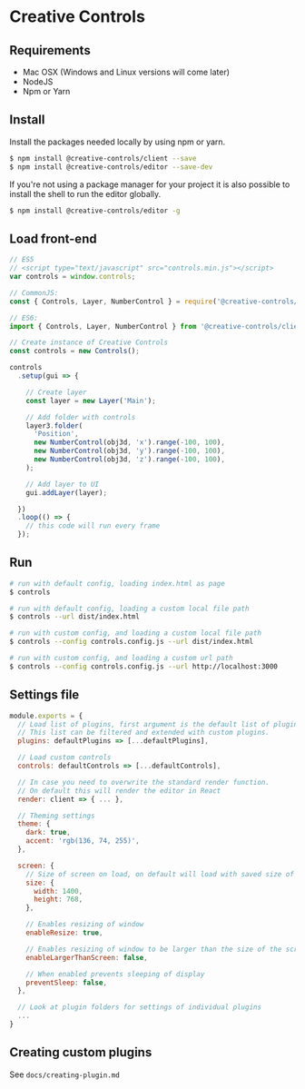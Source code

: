 # Creative Controls

## Requirements
- Mac OSX (Windows and Linux versions will come later)
- NodeJS
- Npm or Yarn

## Install
Install the packages needed locally by using npm or yarn.
```sh
$ npm install @creative-controls/client --save
$ npm install @creative-controls/editor --save-dev
```

If you're not using a package manager for your project it is also possible to install the shell to run the editor globally.
```sh
$ npm install @creative-controls/editor -g
```

## Load front-end
```js
// ES5
// <script type="text/javascript" src="controls.min.js"></script>
var controls = window.controls;

// CommonJS:
const { Controls, Layer, NumberControl } = require('@creative-controls/client');

// ES6:
import { Controls, Layer, NumberControl } from '@creative-controls/client';

// Create instance of Creative Controls
const controls = new Controls();

controls
  .setup(gui => {

    // Create layer
    const layer = new Layer('Main');

    // Add folder with controls
    layer3.folder(
      'Position',
      new NumberControl(obj3d, 'x').range(-100, 100),
      new NumberControl(obj3d, 'y').range(-100, 100),
      new NumberControl(obj3d, 'z').range(-100, 100),
    );

    // Add layer to UI
    gui.addLayer(layer);

  })
  .loop(() => {
    // this code will run every frame
  });
```

## Run
```sh
# run with default config, loading index.html as page
$ controls

# run with default config, loading a custom local file path
$ controls --url dist/index.html

# run with custom config, and loading a custom local file path
$ controls --config controls.config.js --url dist/index.html

# run with custom config, and loading a custom url path
$ controls --config controls.config.js --url http://localhost:3000
```

## Settings file
```js
module.exports = {
  // Load list of plugins, first argument is the default list of plugins
  // This list can be filtered and extended with custom plugins.
  plugins: defaultPlugins => [...defaultPlugins],

  // Load custom controls
  controls: defaultControls => [...defaultControls],

  // In case you need to overwrite the standard render function.
  // On default this will render the editor in React
  render: client => { ... },

  // Theming settings
  theme: {
    dark: true,
    accent: 'rgb(136, 74, 255)',
  },

  screen: {
    // Size of screen on load, on default will load with saved size of window
    size: {
      width: 1400,
      height: 768,
    },

    // Enables resizing of window
    enableResize: true,

    // Enables resizing of window to be larger than the size of the screen
    enableLargerThanScreen: false,

    // When enabled prevents sleeping of display
    preventSleep: false,
  },

  // Look at plugin folders for settings of individual plugins
  ...
}
```

## Creating custom plugins
See `docs/creating-plugin.md`
